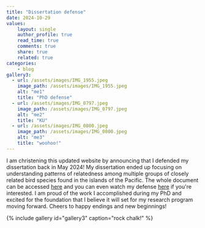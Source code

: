 ```yaml
---
title: "Dissertation defense"
date: 2024-10-29
values:
    layout: single
    author_profile: true
    read_time: true
    comments: true
    share: true
    related: true
categories:
    - blog
gallery3:
  - url: /assets/images/IMG_1955.jpeg
    image_path: /assets/images/IMG_1955.jpeg
    alt: "me1"
    title: "PhD defense"
  - url: /assets/images/IMG_0797.jpeg
    image_path: /assets/images/IMG_0797.jpeg
    alt: "me2"
    title: "KU"
  - url: /assets/images/IMG_0800.jpeg
    image_path: /assets/images/IMG_0800.jpeg
    alt: "me3"
    title: "woohoo!"
---
```


I am christening this updated website by announcing that I defended my dissertation back in May 2024! My dissertation ended up focusing on understanding patterns of relatedness among multiple groups of closely related bird species found in the islands of the Pacific. The whole document can be accessed [here](https://proquest.com/docview/3097678257) and you can even watch my defense [here](https://youtu.be/fD9wlKniLt8?si=F6L9XVtGPye_paUL) if you're interested. I am proud of the work I accomplished during my PhD and excited for the foundation that I believe it will set for my research program moving forward. Cheers to happy endings and new beginnings!

{% include gallery id="gallery3" caption="rock chalk!" %}
